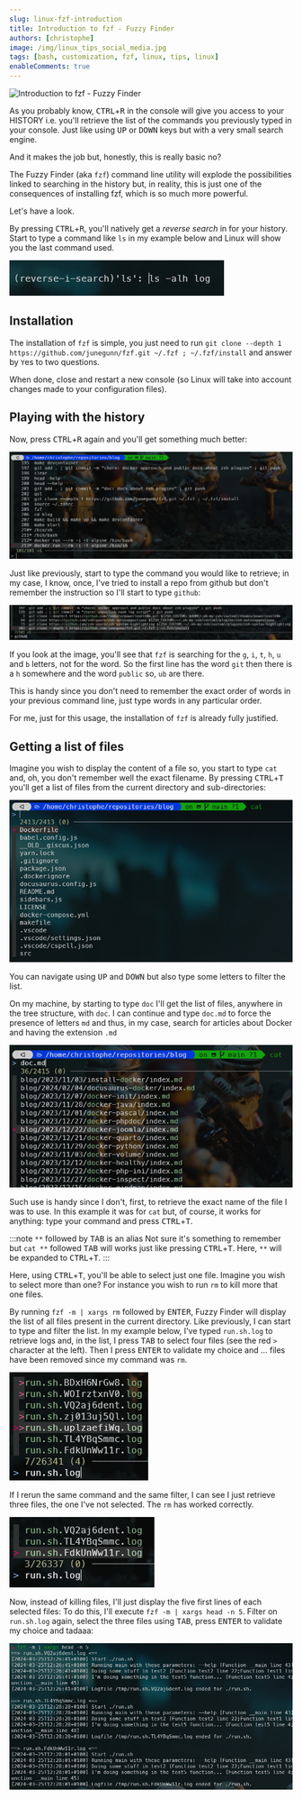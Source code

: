 ```yaml
---
slug: linux-fzf-introduction
title: Introduction to fzf - Fuzzy Finder
authors: [christophe]
image: /img/linux_tips_social_media.jpg
tags: [bash, customization, fzf, linux, tips, linux]
enableComments: true
---
```

![Introduction to fzf - Fuzzy Finder](/img/linux_tips_banner.jpg)

As you probably know, <kbd>CTRL</kbd>+<kbd>R</kbd> in the console will give you access to your HISTORY i.e. you'll retrieve the list of the commands you previously typed in your console. Just like using <kbd>UP</kbd> or <kbd>DOWN</kbd> keys but with a very small search engine.

And it makes the job but, honestly, this is really basic no?

The Fuzzy Finder (aka `fzf`) command line utility will explode the possibilities linked to searching in the history but, in reality, this is just one of the consequences of installing fzf, which is so much more powerful.

Let's have a look.

<!-- truncate -->

By pressing <kbd>CTRL</kbd>+<kbd>R</kbd>, you'll natively get a *reverse search* in for your history. Start to type a command like `ls` in my example below and Linux will show you the last command used.

![Using CTRL-R](./images/ctrl_r.png)

## Installation

The installation of `fzf` is simple, you just need to run `git clone --depth 1 https://github.com/junegunn/fzf.git ~/.fzf ; ~/.fzf/install` and answer by `Y`es to two questions.

When done, close and restart a new console (so Linux will take into account changes made to your configuration files).

## Playing with the history

Now, press <kbd>CTRL</kbd>+<kbd>R</kbd> again and you'll get something much better:

![Using CTRL-R once FZF has been installed](./images/ctrl_r_fzf.png)

Just like previously, start to type the command you would like to retrieve; in my case, I know, once, I've tried to install a repo from github but don't remember the instruction so I'll start to type `github`:

![Filtering on github](./images/ctrl_r_github.png)

If you look at the image, you'll see that `fzf` is searching for the `g`, `i`, `t`, `h`, `u` and `b` letters, not for the word.  So the first line has the word `git` then there is a `h` somewhere and the word `public` so, `ub` are there.  

This is handy since you don't need to remember the exact order of words in your previous command line, just type words in any particular order.

For me, just for this usage, the installation of `fzf` is already fully justified.

## Getting a list of files

Imagine you wish to display the content of a file so, you start to type `cat ` and, oh, you don't remember well the exact filename. By pressing <kbd>CTRL</kbd>+<kbd>T</kbd> you'll get a list of files from the current directory and sub-directories:

![Using CTRL-T](./images/ctrl_t.png)

You can navigate using <kbd>UP</kbd> and <kbd>DOWN</kbd> but also type some letters to filter the list.

On my machine, by starting to type `doc` I'll get the list of files, anywhere in the tree structure, with `doc`. I can continue and type `doc.md` to force the presence of letters `md` and thus, in my case, search for articles about Docker and having the extension `.md`

![Using CTRL-T and filtering on doc](./images/ctrl_t_doc.png)

Such use is handy since I don't, first, to retrieve the exact name of the file I was to use. In this example it was for `cat` but, of course, it works for anything: type your command and press <kbd>CTRL</kbd>+<kbd>T</kbd>.

:::note `**` followed by <kbd>TAB</kbd> is an alias
Not sure it's something to remember but `cat **` followed <kbd>TAB</kbd> will works just like pressing <kbd>CTRL</kbd>+<kbd>T</kbd>. Here, `**` will be expanded to <kbd>CTRL</kbd>+<kbd>T</kbd>.
:::

Here, using <kbd>CTRL</kbd>+<kbd>T</kbd>, you'll be able to select just one file. Imagine you wish to select more than one? For instance you wish to run `rm` to kill more that one files.

By running `fzf -m | xargs rm` followed by <kbd>ENTER</kbd>, Fuzzy Finder will display the list of all files present in the current directory. Like previously, I can start to type and filter the list. In my example below, I've typed `run.sh.log` to retrieve logs and, in the list, I press <kbd>TAB</kbd> to select four files (see the red `>` character at the left). Then I press <kbd>ENTER</kbd> to validate my choice and ... files have been removed since my command was `rm`.

![Removing several files](./images/rm_several_files.png)

If I rerun the same command and the same filter, I can see I just retrieve three files, the one I've not selected. The `rm` has worked correctly.

![Removing several files, second run](./images/rm_several_files_bis.png)

Now, instead of killing files, I'll just display the five first lines of each selected files: To do this, I'll execute `fzf -m | xargs head -n 5`. Filter on `run.sh.log` again, select the three files using <kbd>TAB</kbd>, press <kbd>ENTER</kbd> to validate my choice and tadaaa:

![](./images/head_several_files.png)